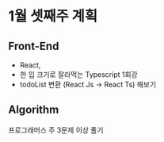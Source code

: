 # 1월 셋째주 계획

## Front-End

- React,
- 한 입 크기로 잘라먹는 Typescript 1회강
- todoList 변환 (React Js -> React Ts) 해보기

## Algorithm

프로그래머스 주 3문제 이상 풀기
